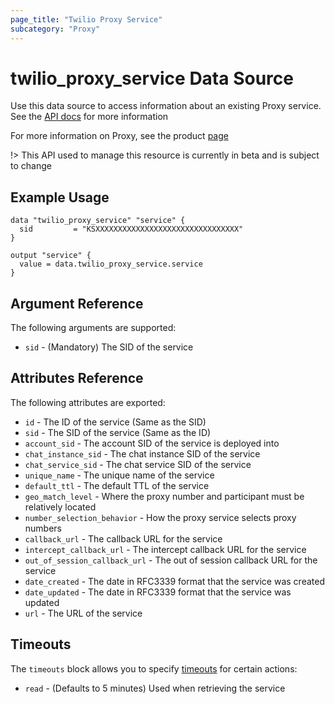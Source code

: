 ```yaml
---
page_title: "Twilio Proxy Service"
subcategory: "Proxy"
---
```


# twilio_proxy_service Data Source

Use this data source to access information about an existing Proxy service. See the [API docs](https://www.twilio.com/docs/proxy/api/service) for more information

For more information on Proxy, see the product [page](https://www.twilio.com/docs/proxy)

!> This API used to manage this resource is currently in beta and is subject to change

## Example Usage

```hcl
data "twilio_proxy_service" "service" {
  sid         = "KSXXXXXXXXXXXXXXXXXXXXXXXXXXXXXXXX"
}

output "service" {
  value = data.twilio_proxy_service.service
}
```

## Argument Reference

The following arguments are supported:

- `sid` - (Mandatory) The SID of the service

## Attributes Reference

The following attributes are exported:

- `id` - The ID of the service (Same as the SID)
- `sid` - The SID of the service (Same as the ID)
- `account_sid` - The account SID of the service is deployed into
- `chat_instance_sid` - The chat instance SID of the service
- `chat_service_sid` - The chat service SID of the service
- `unique_name` - The unique name of the service
- `default_ttl` - The default TTL of the service
- `geo_match_level` - Where the proxy number and participant must be relatively located
- `number_selection_behavior` - How the proxy service selects proxy numbers
- `callback_url` - The callback URL for the service
- `intercept_callback_url` - The intercept callback URL for the service
- `out_of_session_callback_url` - The out of session callback URL for the service
- `date_created` - The date in RFC3339 format that the service was created
- `date_updated` - The date in RFC3339 format that the service was updated
- `url` - The URL of the service

## Timeouts

The `timeouts` block allows you to specify [timeouts](https://www.terraform.io/docs/configuration/resources.html#timeouts) for certain actions:

- `read` - (Defaults to 5 minutes) Used when retrieving the service
